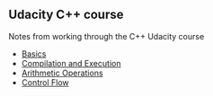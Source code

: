 ## Udacity C++ course
Notes from working through the C++ Udacity course

- [Basics](./lessons/lesson_1.md)
- [Compilation and Execution](./lessons/lesson_2.md)
- [Arithmetic Operations](./lessons/lesson_3.md)
- [Control Flow](./lessons/lesson_4.md)
